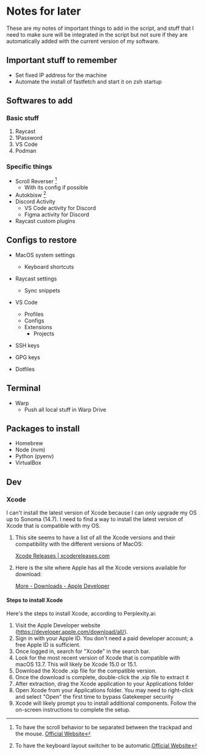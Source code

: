 # Notes for later
These are my notes of important things to add in the script, and stuff that I need to make sure will be integrated in the script but not sure if they are automatically added with the current version of my software.

## Important stuff to remember

- Set fixed IP address for the machine
- Automate the install of fastfetch and start it on zsh startup

## Softwares to add

### Basic stuff

1. Raycast
6. 1Password
7. VS Code
8. Podman

### Specific things

- Scroll Reverser [^1]
  - With its config if possible
- Autokbisw [^2]
- Discord Activity
  - VS Code activity for Discord
  - Figma activity for Discord
- Raycast custom plugins

## Configs to restore

- MacOS system settings
  - Keyboard shortcuts
- Raycast settings
  - Sync snippets
- VS Code
  - Profiles
  - Configs
  - Extensions
    - Projects

- SSH keys
- GPG keys
- Dotfiles

## Terminal

- Warp
  - Push all local stuff in Warp Drive

## Packages to install

- Homebrew
- Node (nvm)
- Python (pyenv)
- VirtualBox

## Dev

### Xcode

I can't install the latest version of Xcode because I can only upgrade my OS up to Sonoma (14.7). I need to find a way to install the latest version of Xcode that is compatible with my OS.

1. This site seems to have a list of all the Xcode versions and their compatibility with the different versions of MacOS:
    
    [Xcode Releases | xcodereleases.com](https://xcodereleases.com/?scope=release)


2. Here is the site where Apple has all the Xcode versions available for download:

    [More - Downloads - Apple Developer](https://developer.apple.com/download/all/?q=xcode%2015)

#### Steps to install Xcode

Here's the steps to install Xcode, according to Perplexity.ai:

1. Visit the Apple Developer website (https://developer.apple.com/download/all/).
2. Sign in with your Apple ID. You don't need a paid developer account; a free Apple ID is sufficient.
3. Once logged in, search for "Xcode" in the search bar.
4. Look for the most recent version of Xcode that is compatible with macOS 13.7. This will likely be Xcode 15.0 or 15.1.
5. Download the Xcode .xip file for the compatible version.
6. Once the download is complete, double-click the .xip file to extract it
7. After extraction, drag the Xcode application to your Applications folder
8. Open Xcode from your Applications folder. You may need to right-click and select "Open" the first time to bypass Gatekeeper security
9. Xcode will likely prompt you to install additional components. Follow the on-screen instructions to complete the setup.

[^1]: To have the scroll behavior to be separated between the trackpad and the mouse. [Official Website](https://pilotmoon.com/scrollreverser/)
[^2]: To have the keyboard layout switcher to be automatic.[Official Website](https://github.com/ohueter/autokbisw)
